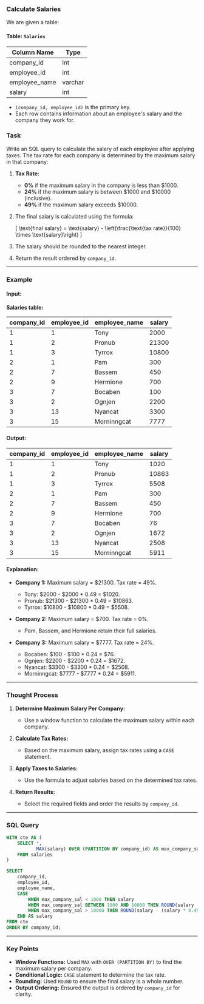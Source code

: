 ### Calculate Salaries
We are given a table:

#### Table: `Salaries`

| Column Name   | Type    |
|---------------|---------|
| company_id    | int     |
| employee_id   | int     |
| employee_name | varchar |
| salary        | int     |

- `(company_id, employee_id)` is the primary key.
- Each row contains information about an employee's salary and the company they work for.

### Task
Write an SQL query to calculate the salary of each employee after applying taxes. The tax rate for each company is determined by the maximum salary in that company:

1. **Tax Rate:**
   - **0%** if the maximum salary in the company is less than $1000.
   - **24%** if the maximum salary is between $1000 and $10000 (inclusive).
   - **49%** if the maximum salary exceeds $10000.

2. The final salary is calculated using the formula:
   
   \[
   \text{final salary} = \text{salary} - \left(\frac{\text{tax rate}}{100} \times \text{salary}\right)
   \]

3. The salary should be rounded to the nearest integer.

4. Return the result ordered by `company_id`.

---

### Example

#### Input:
**Salaries table:**

| company_id | employee_id | employee_name | salary |
|------------|-------------|---------------|--------|
| 1          | 1           | Tony          | 2000   |
| 1          | 2           | Pronub        | 21300  |
| 1          | 3           | Tyrrox        | 10800  |
| 2          | 1           | Pam           | 300    |
| 2          | 7           | Bassem        | 450    |
| 2          | 9           | Hermione      | 700    |
| 3          | 7           | Bocaben       | 100    |
| 3          | 2           | Ognjen        | 2200   |
| 3          | 13          | Nyancat       | 3300   |
| 3          | 15          | Morninngcat   | 7777   |

#### Output:

| company_id | employee_id | employee_name | salary |
|------------|-------------|---------------|--------|
| 1          | 1           | Tony          | 1020   |
| 1          | 2           | Pronub        | 10863  |
| 1          | 3           | Tyrrox        | 5508   |
| 2          | 1           | Pam           | 300    |
| 2          | 7           | Bassem        | 450    |
| 2          | 9           | Hermione      | 700    |
| 3          | 7           | Bocaben       | 76     |
| 3          | 2           | Ognjen        | 1672   |
| 3          | 13          | Nyancat       | 2508   |
| 3          | 15          | Morninngcat   | 5911   |

#### Explanation:
- **Company 1:** Maximum salary = $21300. Tax rate = 49%.
  - Tony: $2000 - $2000 * 0.49 = $1020.
  - Pronub: $21300 - $21300 * 0.49 = $10863.
  - Tyrrox: $10800 - $10800 * 0.49 = $5508.

- **Company 2:** Maximum salary = $700. Tax rate = 0%.
  - Pam, Bassem, and Hermione retain their full salaries.

- **Company 3:** Maximum salary = $7777. Tax rate = 24%.
  - Bocaben: $100 - $100 * 0.24 = $76.
  - Ognjen: $2200 - $2200 * 0.24 = $1672.
  - Nyancat: $3300 - $3300 * 0.24 = $2508.
  - Morninngcat: $7777 - $7777 * 0.24 = $5911.

---

### Thought Process
1. **Determine Maximum Salary Per Company:**
   - Use a window function to calculate the maximum salary within each company.

2. **Calculate Tax Rates:**
   - Based on the maximum salary, assign tax rates using a `CASE` statement.

3. **Apply Taxes to Salaries:**
   - Use the formula to adjust salaries based on the determined tax rates.

4. **Return Results:**
   - Select the required fields and order the results by `company_id`.

---

### SQL Query
```sql
WITH cte AS (
    SELECT *,
           MAX(salary) OVER (PARTITION BY company_id) AS max_company_sal
    FROM salaries
)

SELECT 
    company_id,
    employee_id,
    employee_name,
    CASE 
        WHEN max_company_sal < 1000 THEN salary
        WHEN max_company_sal BETWEEN 1000 AND 10000 THEN ROUND(salary - (salary * 0.24), 0)
        WHEN max_company_sal > 10000 THEN ROUND(salary - (salary * 0.49), 0)
    END AS salary
FROM cte
ORDER BY company_id;
```

---

### Key Points
- **Window Functions:** Used `MAX` with `OVER (PARTITION BY)` to find the maximum salary per company.
- **Conditional Logic:** `CASE` statement to determine the tax rate.
- **Rounding:** Used `ROUND` to ensure the final salary is a whole number.
- **Output Ordering:** Ensured the output is ordered by `company_id` for clarity.
